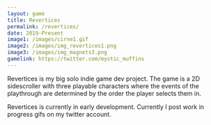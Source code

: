 ```yaml
---
layout: game
title: Revertices
permalink: /revertices/
date: 2019-Present
image1: /images/cirne1.gif
image2: /images/img_revertices1.png
image3: /images/img_magnets3.png
gamelink: https://twitter.com/mystic_muffins
---
```


Revertices is my big solo indie game dev project. The game is a 2D sidescroller with three playable characters where the events of the playthrough are determined by the order the player selects them in.

Revertices is currently in early development. Currently I post work in progress gifs on my twitter account.


